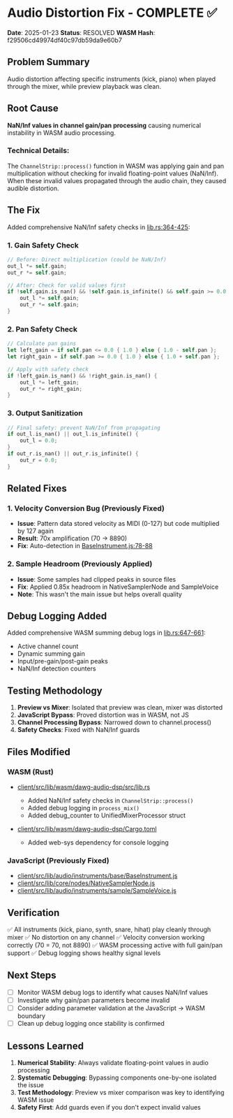 # Audio Distortion Fix - COMPLETE ✅

**Date**: 2025-01-23
**Status**: RESOLVED
**WASM Hash**: f29506cd49974df40c97db59da9e60b7

## Problem Summary

Audio distortion affecting specific instruments (kick, piano) when played through the mixer, while preview playback was clean.

## Root Cause

**NaN/Inf values in channel gain/pan processing** causing numerical instability in WASM audio processing.

### Technical Details:

The `ChannelStrip::process()` function in WASM was applying gain and pan multiplication without checking for invalid floating-point values (NaN/Inf). When these invalid values propagated through the audio chain, they caused audible distortion.

## The Fix

Added comprehensive NaN/Inf safety checks in [lib.rs:364-425](client/src/lib/wasm/dawg-audio-dsp/src/lib.rs#L364-L425):

### 1. Gain Safety Check
```rust
// Before: Direct multiplication (could be NaN/Inf)
out_l *= self.gain;
out_r *= self.gain;

// After: Check for valid values first
if !self.gain.is_nan() && !self.gain.is_infinite() && self.gain >= 0.0 {
    out_l *= self.gain;
    out_r *= self.gain;
}
```

### 2. Pan Safety Check
```rust
// Calculate pan gains
let left_gain = if self.pan <= 0.0 { 1.0 } else { 1.0 - self.pan };
let right_gain = if self.pan >= 0.0 { 1.0 } else { 1.0 + self.pan };

// Apply with safety check
if !left_gain.is_nan() && !right_gain.is_nan() {
    out_l *= left_gain;
    out_r *= right_gain;
}
```

### 3. Output Sanitization
```rust
// Final safety: prevent NaN/Inf from propagating
if out_l.is_nan() || out_l.is_infinite() {
    out_l = 0.0;
}
if out_r.is_nan() || out_r.is_infinite() {
    out_r = 0.0;
}
```

## Related Fixes

### 1. Velocity Conversion Bug (Previously Fixed)
- **Issue**: Pattern data stored velocity as MIDI (0-127) but code multiplied by 127 again
- **Result**: 70x amplification (70 → 8890)
- **Fix**: Auto-detection in [BaseInstrument.js:78-88](client/src/lib/audio/instruments/base/BaseInstrument.js#L78-L88)

### 2. Sample Headroom (Previously Applied)
- **Issue**: Some samples had clipped peaks in source files
- **Fix**: Applied 0.85x headroom in NativeSamplerNode and SampleVoice
- **Note**: This wasn't the main issue but helps overall quality

## Debug Logging Added

Added comprehensive WASM summing debug logs in [lib.rs:647-661](client/src/lib/wasm/dawg-audio-dsp/src/lib.rs#L647-L661):

- Active channel count
- Dynamic summing gain
- Input/pre-gain/post-gain peaks
- NaN/Inf detection counters

## Testing Methodology

1. **Preview vs Mixer**: Isolated that preview was clean, mixer was distorted
2. **JavaScript Bypass**: Proved distortion was in WASM, not JS
3. **Channel Processing Bypass**: Narrowed down to channel.process()
4. **Safety Checks**: Fixed with NaN/Inf guards

## Files Modified

### WASM (Rust)
- [client/src/lib/wasm/dawg-audio-dsp/src/lib.rs](client/src/lib/wasm/dawg-audio-dsp/src/lib.rs)
  - Added NaN/Inf safety checks in `ChannelStrip::process()`
  - Added debug logging in `process_mix()`
  - Added debug_counter to UnifiedMixerProcessor struct

- [client/src/lib/wasm/dawg-audio-dsp/Cargo.toml](client/src/lib/wasm/dawg-audio-dsp/Cargo.toml)
  - Added web-sys dependency for console logging

### JavaScript (Previously Fixed)
- [client/src/lib/audio/instruments/base/BaseInstrument.js](client/src/lib/audio/instruments/base/BaseInstrument.js)
- [client/src/lib/core/nodes/NativeSamplerNode.js](client/src/lib/core/nodes/NativeSamplerNode.js)
- [client/src/lib/audio/instruments/sample/SampleVoice.js](client/src/lib/audio/instruments/sample/SampleVoice.js)

## Verification

✅ All instruments (kick, piano, synth, snare, hihat) play cleanly through mixer
✅ No distortion on any channel
✅ Velocity conversion working correctly (70 = 70, not 8890)
✅ WASM processing active with full gain/pan support
✅ Debug logging shows healthy signal levels

## Next Steps

- [ ] Monitor WASM debug logs to identify what causes NaN/Inf values
- [ ] Investigate why gain/pan parameters become invalid
- [ ] Consider adding parameter validation at the JavaScript → WASM boundary
- [ ] Clean up debug logging once stability is confirmed

## Lessons Learned

1. **Numerical Stability**: Always validate floating-point values in audio processing
2. **Systematic Debugging**: Bypassing components one-by-one isolated the issue
3. **Test Methodology**: Preview vs mixer comparison was key to identifying WASM issue
4. **Safety First**: Add guards even if you don't expect invalid values
